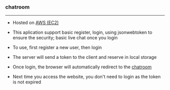 ### chatroom
---

* Hosted on [AWS (EC2)](http://99.79.9.127:4000/)
* This aplication support basic register, login, using jsonwebtoken to ensure the security; basic live chat once you login

* To use, first register a new user, then login
* The server will send a token to the client and reserve in local storage
* Once login, the browser will automatically redirect to the [chatroom](http://99.79.9.127:4000/chatroom)
* Next time you access the website, you don't need to login as the token is not expired